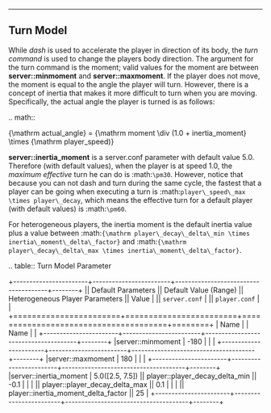 --------------------------------------------------
Turn Model
--------------------------------------------------

While *dash* is used to accelerate the player in direction of its
body, the *turn command* is used to change the players body direction.
The argument for the turn command is the moment; valid values for the
moment are between **server::minmoment** and **server::maxmoment**.
If the player does not move, the moment is equal to the angle the
player will turn. However, there is a concept of inertia that makes it
more difficult to turn when you are moving.
Specifically, the actual angle the player is turned is as follows:

.. math::

   {\mathrm actual\_angle} = {\mathrm moment \div (1.0 + inertia\_moment} \times {\mathrm player\_speed)}

**server::inertia_moment** is a server.conf parameter with default
value 5.0.
Therefore (with default values), when the player is at speed 1.0, the
*maximum effective* turn he can do is :math:`\pm30`.
However, notice that because you can not dash and turn during the same
cycle, the fastest that a player can be going when executing a turn is
:math:`player\_speed\_max \times player\_decay`, which means the effective turn for a default player
(with default values) is :math:`\pm60`.

For heterogeneous players, the inertia moment is the default inertia
value plus a value between
:math:`{\mathrm player\_decay\_delta\_min \times inertia\_moment\_delta\_factor}` and
:math:`{\mathrm player\_decay\_delta\_max \times inertia\_moment\_delta\_factor}`.

.. table:: Turn Model Parameter

   +-----------------------+------------------------+--------------------------------------+--------+
   || Default Parameters   || Default Value (Range) || Heterogeneous Player Parameters     || Value |
   ||  ``server.conf``     |                        ||  ``player.conf``                    |        |
   +=======================+========================+======================================+========+
   |       Name            |                        |         Name                         |        |
   +-----------------------+------------------------+--------------------------------------+--------+
   |server::minmoment      | -180                   |                                      |        |
   +-----------------------+------------------------+--------------------------------------+--------+
   |server::maxmoment      |  180                   |                                      |        |
   +-----------------------+------------------------+--------------------------------------+--------+
   |server::inertia_moment | 5.0([2.5, 7.5])        || player::player_decay_delta_min      || -0.1  |
   |                       |                        || player::player_decay_delta_max      || 0.1   |
   |                       |                        || player::inertia_moment_delta_factor || 25    |
   +-----------------------+------------------------+--------------------------------------+--------+
